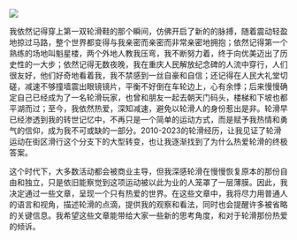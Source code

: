 ![](https://oss-cdn-main.draft.art/aiDraw/predict/output_hd/vVMyMA9tmkaAczeyXXr5HwAFr25Nxgvm-0.jpg)

我依然记得穿上第一双轮滑鞋的那个瞬间，仿佛开启了新的的脉搏，随着震动轻盈地掠过马路，整个世界都变得与我亲密而亲密而非常亲密地拥抱；依然记得第一个熟练的场地叫魁星楼，两个外地人教我压弯，我不断努力着，终于向优美迈出了历史性的一大步；依然记得无数夜晚，我在重庆人民解放纪念碑的人流中穿行，人们很友好，他们好奇地看着我，我不禁感到一丝自豪和自信；还记得在人民大礼堂切磋，减速不够撞墙震出眼镜镜片，平衡不好倒在车轮边上，心有余悸；后来慢慢确定自己已经成为了一名轮滑玩家，也曾和朋友一起去朝天门码头，楼梯和下坡也都平湖而过；至今，我依然热爱，深知减速，避免以轮滑人的身份惹出是非。轮滑早已经渗透到我的转世记忆中，不再只是一个简单的运动方式，而是赋予我热情和勇气的信仰，成为我不可或缺的一部分。2010-2023的轮滑经历，让我见证了轮滑运动在街区滑行这个分支下的大型转变，也让我逐渐找到了为什么热爱轮滑的终极答案。

这个时代下，大多数活动都会被商业主导，但我深感轮滑在慢慢恢复原本的那份自由和独立，只是依旧能察觉到这项运动被以此为业的人笼罩了一层薄膜。因此，我决定通过一些文章，呈现一个只有热爱的世界。在这些文章中，我将尽力用普通人的语言和视角，描述轮滑的点滴，提供我的观察和看法，同时也会提醒许多被省略的关键信息。我希望这些文章能带给大家一些新的思考角度，和对于轮滑那份热爱的倾诉。









